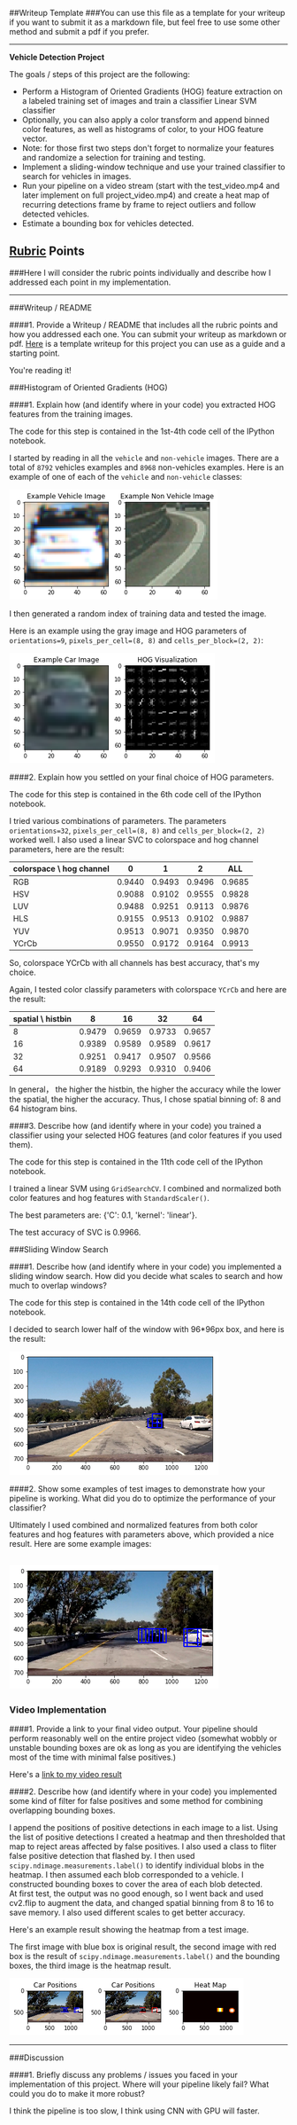##Writeup Template
###You can use this file as a template for your writeup if you want to submit it as a markdown file, but feel free to use some other method and submit a pdf if you prefer.

---

**Vehicle Detection Project**

The goals / steps of this project are the following:

* Perform a Histogram of Oriented Gradients (HOG) feature extraction on a labeled training set of images and train a classifier Linear SVM classifier
* Optionally, you can also apply a color transform and append binned color features, as well as histograms of color, to your HOG feature vector. 
* Note: for those first two steps don't forget to normalize your features and randomize a selection for training and testing.
* Implement a sliding-window technique and use your trained classifier to search for vehicles in images.
* Run your pipeline on a video stream (start with the test_video.mp4 and later implement on full project_video.mp4) and create a heat map of recurring detections frame by frame to reject outliers and follow detected vehicles.
* Estimate a bounding box for vehicles detected.

[//]: # (Image References)
[image1]: ./writeup/car_not_car.png
[image2]: ./writeup/HOG_example.png
[image3]: ./writeup/sliding_windows.png
[image4]: ./writeup/sliding_window2.png
[image5]: ./writeup/bboxes_and_heat.png
[video1]: ./project_video.mp4

## [Rubric](https://review.udacity.com/#!/rubrics/513/view) Points
###Here I will consider the rubric points individually and describe how I addressed each point in my implementation.  

---
###Writeup / README

####1. Provide a Writeup / README that includes all the rubric points and how you addressed each one.  You can submit your writeup as markdown or pdf.  [Here](https://github.com/udacity/CarND-Vehicle-Detection/blob/master/writeup_template.md) is a template writeup for this project you can use as a guide and a starting point.  

You're reading it!

###Histogram of Oriented Gradients (HOG)

####1. Explain how (and identify where in your code) you extracted HOG features from the training images.

The code for this step is contained in the 1st-4th code cell of the IPython notebook.  

I started by reading in all the `vehicle` and `non-vehicle` images. There are a total of `8792` vehicles examples and `8968` non-vehicles examples. Here is an example of one of each of the `vehicle` and `non-vehicle` classes:

![alt text][image1]

I then generated a random index of training data and tested the image.

Here is an example using the gray image and HOG parameters of `orientations=9`, `pixels_per_cell=(8, 8)` and `cells_per_block=(2, 2)`:

![alt text][image2]

####2. Explain how you settled on your final choice of HOG parameters.

The code for this step is contained in the 6th code cell of the IPython notebook. 

I tried various combinations of parameters. The parameters `orientations=32`, `pixels_per_cell=(8, 8)` and `cells_per_block=(2, 2)` worked well. I also used a linear SVC to colorspace and hog channel parameters, here are the result:

|colorspace \ hog channel | 0 | 1 | 2 | ALL |
| ------| ------ | ------ | ------ | ------ |
|RGB    | 0.9440 | 0.9493 | 0.9496 | 0.9685 |
|HSV    | 0.9088 | 0.9102 | 0.9555 | 0.9828 |
|LUV    | 0.9488 | 0.9251 | 0.9113 | 0.9876 |
|HLS    | 0.9155 | 0.9513 | 0.9102 | 0.9887 |
|YUV    | 0.9513 | 0.9071 | 0.9350 | 0.9870 |
|YCrCb  | 0.9550 | 0.9172 | 0.9164 | 0.9913 |

So, colorspace YCrCb with all channels has best accuracy, that's my choice.

Again, I tested color classify parameters with colorspace `YCrCb` and here are the result:

| spatial  \  histbin | 8 | 16 | 32 | 64 |
| -- | ------ | ------ | ------ | ------ |
| 8  | 0.9479 | 0.9659 | 0.9733 | 0.9657 |
| 16 | 0.9389 | 0.9589 | 0.9589 | 0.9617 |
| 32 | 0.9251 | 0.9417 | 0.9507 | 0.9566 |
| 64 | 0.9189 | 0.9293 | 0.9310 | 0.9406 |

In general， the higher the histbin, the higher the accuracy while the lower the spatial, the higher the accuracy. Thus, I chose spatial binning of: 8 and 64 histogram bins.

####3. Describe how (and identify where in your code) you trained a classifier using your selected HOG features (and color features if you used them).

The code for this step is contained in the 11th code cell of the IPython notebook. 

I trained a linear SVM using `GridSearchCV`. I combined and normalized both color features and hog features with `StandardScaler()`. 

The best parameters are: {'C': 0.1, 'kernel': 'linear'}.

The test accuracy of SVC is 0.9966.


###Sliding Window Search

####1. Describe how (and identify where in your code) you implemented a sliding window search.  How did you decide what scales to search and how much to overlap windows?

The code for this step is contained in the 14th code cell of the IPython notebook. 

I decided to search lower half of the window with 96*96px box, and here is the result:

![alt text][image3]

####2. Show some examples of test images to demonstrate how your pipeline is working.  What did you do to optimize the performance of your classifier?

Ultimately I used combined and normalized features from both color features and hog features with parameters above, which provided a nice result.  Here are some example images:

![alt text][image4]
---

### Video Implementation

####1. Provide a link to your final video output.  Your pipeline should perform reasonably well on the entire project video (somewhat wobbly or unstable bounding boxes are ok as long as you are identifying the vehicles most of the time with minimal false positives.)

Here's a [link to my video result](./project_output3.mp4)


####2. Describe how (and identify where in your code) you implemented some kind of filter for false positives and some method for combining overlapping bounding boxes.

I append the positions of positive detections in each image to a list.  Using the list of positive detections I created a heatmap and then thresholded that map to reject areas affected by false positives. I also used a class to fliter false positive detection that flashed by. I then used `scipy.ndimage.measurements.label()` to identify individual blobs in the heatmap.  I then assumed each blob corresponded to a vehicle.  I constructed bounding boxes to cover the area of each blob detected.  
At first test, the output was no good enough, so I went back and used cv2.flip to augment the data, and changed spatial binning from 8 to 16 to save memory. I also used different scales to get better accuracy.

Here's an example result showing the heatmap from a test image.

The first image with blue box is original result, the second image with red box is the result of `scipy.ndimage.measurements.label()` and the bounding boxes, the third image is the heatmap result.

![alt text][image5]


---

###Discussion

####1. Briefly discuss any problems / issues you faced in your implementation of this project.  Where will your pipeline likely fail?  What could you do to make it more robust?

I think the pipeline is too slow, I think using CNN with GPU will faster.

